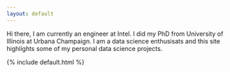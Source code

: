 ```yaml
---
layout: default
---
```



Hi there, I am currently an engineer at Intel. I did my PhD from University of Illinois at Urbana Champaign. I am a data science enthusisats and this site highlights some of my personal data science projects. 


{% include default.html %}
